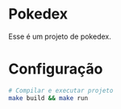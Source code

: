 # Pokedex

Esse é um projeto de pokedex.


# Configuração
```sh
# Compilar e executar projeto
make build && make run
```

